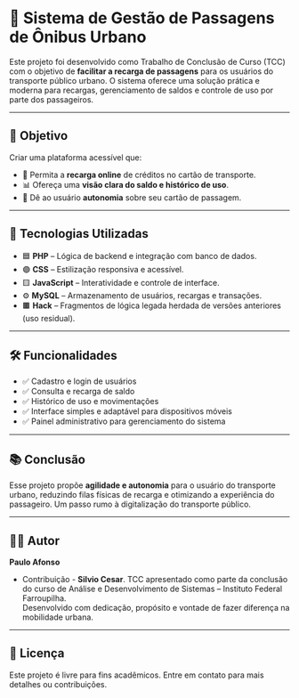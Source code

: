 # 🚌 Sistema de Gestão de Passagens de Ônibus Urbano

Este projeto foi desenvolvido como Trabalho de Conclusão de Curso (TCC) com o objetivo de **facilitar a recarga de passagens** para os usuários do transporte público urbano. O sistema oferece uma solução prática e moderna para recargas, gerenciamento de saldos e controle de uso por parte dos passageiros.

---

## 🎯 Objetivo

Criar uma plataforma acessível que:

- 🔄 Permita a **recarga online** de créditos no cartão de transporte.
- 📊 Ofereça uma **visão clara do saldo e histórico de uso**.
- 👤 Dê ao usuário **autonomia** sobre seu cartão de passagem.

---

## 🚀 Tecnologias Utilizadas

- 🟦 **PHP** – Lógica de backend e integração com banco de dados.
- 🟣 **CSS** – Estilização responsiva e acessível.
- 🟨 **JavaScript** – Interatividade e controle de interface.
- ⚙️ **MySQL** – Armazenamento de usuários, recargas e transações.
- 🟫 **Hack** – Fragmentos de lógica legada herdada de versões anteriores (uso residual).

---

## 🛠️ Funcionalidades

- ✅ Cadastro e login de usuários
- ✅ Consulta e recarga de saldo
- ✅ Histórico de uso e movimentações
- ✅ Interface simples e adaptável para dispositivos móveis
- ✅ Painel administrativo para gerenciamento do sistema

---

## 📚 Conclusão

Esse projeto propõe **agilidade e autonomia** para o usuário do transporte urbano, reduzindo filas físicas de recarga e otimizando a experiência do passageiro. Um passo rumo à digitalização do transporte público.

---

## 👨‍💻 Autor

**Paulo Afonso** 
- Contribuição - **Silvio Cesar**.
TCC apresentado como parte da conclusão do curso de Análise e Desenvolvimento de Sistemas – Instituto Federal Farroupilha.  
Desenvolvido com dedicação, propósito e vontade de fazer diferença na mobilidade urbana.

---

## 📝 Licença

Este projeto é livre para fins acadêmicos. Entre em contato para mais detalhes ou contribuições.

